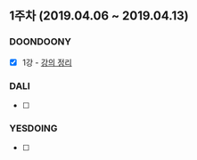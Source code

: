 ## 1주차 (2019.04.06 ~ 2019.04.13)

### DOONDOONY
- [X] 1강 - [강의 정리](https://www.notion.so/doondoony/496b9d73ed604f579ebcb37056ecc0bb)

### DALI
- [ ] 

### YESDOING
- [ ]
